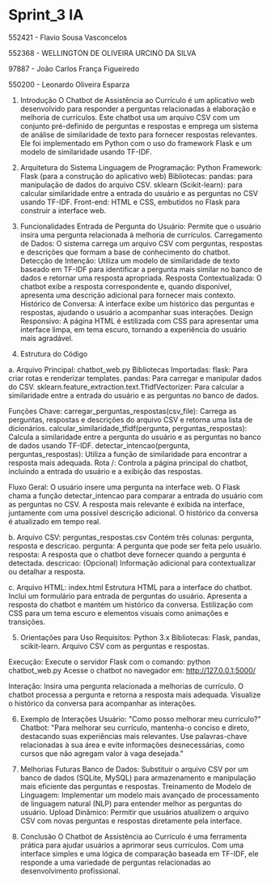 # Sprint_3 IA

552421 - Flavio Sousa Vasconcelos

552368 - WELLINGTON DE OLIVEIRA URCINO DA SILVA

97887 - João Carlos França Figueiredo

550200 - Leonardo Oliveira Esparza

1. Introdução
O Chatbot de Assistência ao Currículo é um aplicativo web desenvolvido para responder a perguntas relacionadas à elaboração e melhoria de currículos. Este chatbot usa um arquivo CSV com um conjunto pré-definido de perguntas e respostas e emprega um sistema de análise de similaridade de texto para fornecer respostas relevantes. Ele foi implementado em Python com o uso do framework Flask e um modelo de similaridade usando TF-IDF.

2. Arquitetura do Sistema
Linguagem de Programação: Python
Framework: Flask (para a construção do aplicativo web)
Bibliotecas:
pandas: para manipulação de dados do arquivo CSV.
sklearn (Scikit-learn): para calcular similaridade entre a entrada do usuário e as perguntas no CSV usando TF-IDF.
Front-end: HTML e CSS, embutidos no Flask para construir a interface web.

3. Funcionalidades
Entrada de Pergunta do Usuário: Permite que o usuário insira uma pergunta relacionada à melhoria de currículos.
Carregamento de Dados: O sistema carrega um arquivo CSV com perguntas, respostas e descrições que formam a base de conhecimento do chatbot.
Detecção de Intenção: Utiliza um modelo de similaridade de texto baseado em TF-IDF para identificar a pergunta mais similar no banco de dados e retornar uma resposta apropriada.
Resposta Contextualizada: O chatbot exibe a resposta correspondente e, quando disponível, apresenta uma descrição adicional para fornecer mais contexto.
Histórico de Conversa: A interface exibe um histórico das perguntas e respostas, ajudando o usuário a acompanhar suas interações.
Design Responsivo: A página HTML é estilizada com CSS para apresentar uma interface limpa, em tema escuro, tornando a experiência do usuário mais agradável.

4. Estrutura do Código

a. Arquivo Principal: chatbot_web.py
Bibliotecas Importadas:
flask: Para criar rotas e renderizar templates.
pandas: Para carregar e manipular dados do CSV.
sklearn.feature_extraction.text.TfidfVectorizer: Para calcular a similaridade entre a entrada do usuário e as perguntas no banco de dados.

Funções Chave:
carregar_perguntas_respostas(csv_file): Carrega as perguntas, respostas e descrições do arquivo CSV e retorna uma lista de dicionários.
calcular_similaridade_tfidf(pergunta, perguntas_respostas): Calcula a similaridade entre a pergunta do usuário e as perguntas no banco de dados usando TF-IDF.
detectar_intencao(pergunta, perguntas_respostas): Utiliza a função de similaridade para encontrar a resposta mais adequada.
Rota /: Controla a página principal do chatbot, incluindo a entrada do usuário e a exibição das respostas.

Fluxo Geral:
O usuário insere uma pergunta na interface web.
O Flask chama a função detectar_intencao para comparar a entrada do usuário com as perguntas no CSV.
A resposta mais relevante é exibida na interface, juntamente com uma possível descrição adicional.
O histórico da conversa é atualizado em tempo real.

b. Arquivo CSV: perguntas_respostas.csv
Contém três colunas: pergunta, resposta e descricao.
pergunta: A pergunta que pode ser feita pelo usuário.
resposta: A resposta que o chatbot deve fornecer quando a pergunta é detectada.
descricao: (Opcional) Informação adicional para contextualizar ou detalhar a resposta.

c. Arquivo HTML: index.html
Estrutura HTML para a interface do chatbot.
Inclui um formulário para entrada de perguntas do usuário.
Apresenta a resposta do chatbot e mantém um histórico da conversa.
Estilização com CSS para um tema escuro e elementos visuais como animações e transições.


5. Orientações para Uso
Requisitos:
Python 3.x
Bibliotecas: Flask, pandas, scikit-learn.
Arquivo CSV com as perguntas e respostas.

Execução:
Execute o servidor Flask com o comando:
python chatbot_web.py
Acesse o chatbot no navegador em: http://127.0.0.1:5000/

Interação:
Insira uma pergunta relacionada a melhorias de currículo.
O chatbot processa a pergunta e retorna a resposta mais adequada.
Visualize o histórico da conversa para acompanhar as interações.

6. Exemplo de Interações
Usuário: "Como posso melhorar meu currículo?"
Chatbot: "Para melhorar seu currículo, mantenha-o conciso e direto, destacando suas experiências mais relevantes. Use palavras-chave relacionadas à sua área e evite informações desnecessárias, como cursos que não agregam valor à vaga desejada."

7. Melhorias Futuras
Banco de Dados: Substituir o arquivo CSV por um banco de dados (SQLite, MySQL) para armazenamento e manipulação mais eficiente das perguntas e respostas.
Treinamento de Modelo de Linguagem: Implementar um modelo mais avançado de processamento de linguagem natural (NLP) para entender melhor as perguntas do usuário.
Upload Dinâmico: Permitir que usuários atualizem o arquivo CSV com novas perguntas e respostas diretamente pela interface.

8. Conclusão
O Chatbot de Assistência ao Currículo é uma ferramenta prática para ajudar usuários a aprimorar seus currículos. Com uma interface simples e uma lógica de comparação baseada em TF-IDF, ele responde a uma variedade de perguntas relacionadas ao desenvolvimento profissional.
